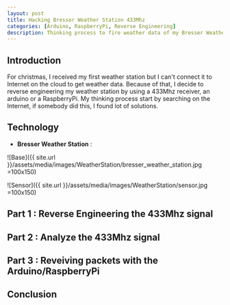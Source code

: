 ```yaml
---
layout: post
title: Hacking Bresser Weather Station 433Mhz
categories: [Arduino, RaspberryPi, Reverse Engineering]
description: Thinking process to fire weather data of my Bresser Weather Station with 433Mhz receiver to connect it to the cloud.
---
```


## Introduction
For christmas, I received my first weather station but I can't connect it to Internet on the cloud to get weather data.
Because of that, I decide to reverse engineering my weather station by using a 433Mhz receiver, an arduino or a RaspberryPi.
My thinking process start by searching on the Internet, if somebody did this, I found lot of solutions.

## Technology

* **Bresser Weather Station** :

![Base]({{ site.url }}/assets/media/images/WeatherStation/bresser_weather_station.jpg =100x150)

![Sensor]({{ site.url }}/assets/media/images/WeatherStation/sensor.jpg =100x150)

## Part 1 : Reverse Engineering the 433Mhz signal

## Part 2 : Analyze the 433Mhz signal

## Part 3 : Reveiving packets with the Arduino/RaspberryPi

## Conclusion

